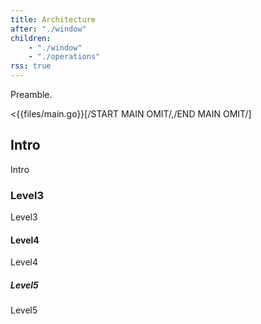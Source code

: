 ```yaml
---
title: Architecture
after: "./window"
children:
    - "./window"
    - "./operations"
rss: true
---
```


Preamble.

<{{files/main.go}}[/START MAIN OMIT/,/END MAIN OMIT/]

## Intro

Intro

### Level3

Level3

#### Level4

Level4

##### Level5

Level5
